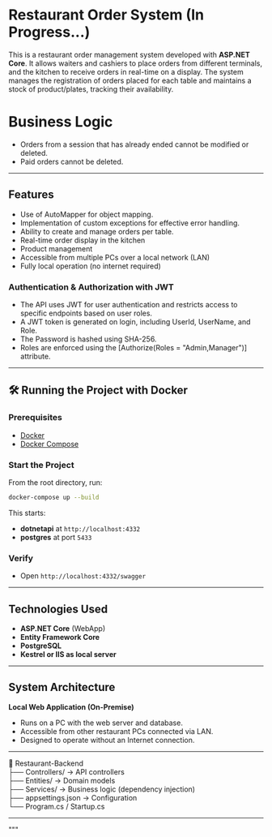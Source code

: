 # Restaurant Order System (In Progress...)

This is a restaurant order management system developed with **ASP.NET Core**. It allows waiters and cashiers to place orders from different terminals, and the kitchen to receive orders in real-time on a display. The system manages the registration of orders placed for each table and maintains a stock of product/plates, tracking their availability.

# Business Logic
- Orders from a session that has already ended cannot be modified or deleted.
- Paid orders cannot be deleted.

---
## Features
- Use of AutoMapper for object mapping.
- Implementation of custom exceptions for effective error handling.
- Ability to create and manage orders per table.
- Real-time order display in the kitchen
- Product management  
- Accessible from multiple PCs over a local network (LAN)  
- Fully local operation (no internet required)

### Authentication & Authorization with JWT
- The API uses JWT for user authentication and restricts access to specific endpoints based on user roles.
- A JWT token is generated on login, including UserId, UserName, and Role.
- The Password is hashed using SHA-256.
- Roles are enforced using the [Authorize(Roles = "Admin,Manager")] attribute.
---

## 🛠 Running the Project with Docker

### Prerequisites
- [Docker](https://www.docker.com/)
- [Docker Compose](https://docs.docker.com/compose/)

### Start the Project

From the root directory, run:

```bash
docker-compose up --build
```
This starts:
- **dotnetapi** at `http://localhost:4332`
- **postgres** at port `5433`

### Verify
- Open `http://localhost:4332/swagger` 

---

## Technologies Used

- **ASP.NET Core** (WebApp)  
- **Entity Framework Core**  
- **PostgreSQL**  
- **Kestrel or IIS as local server**  

---

## System Architecture

**Local Web Application (On-Premise)**  
- Runs on a PC with the web server and database.  
- Accessible from other restaurant PCs connected via LAN.  
- Designed to operate without an Internet connection.  

---

📁 Restaurant-Backend  
├── Controllers/         → API controllers  
├── Entities/            → Domain models  
├── Services/            → Business logic (dependency injection)  
├── appsettings.json     → Configuration  
└── Program.cs / Startup.cs  

---

<!-- ## 📍 Current Project Status  
- ✅ Basic ordering and kitchen functionality  
- ✅ Product module  
- 🔜 User login and access control  
- 🔜 Sales reports  
- 🔜 Mobile or tablet interface --!>
"""
